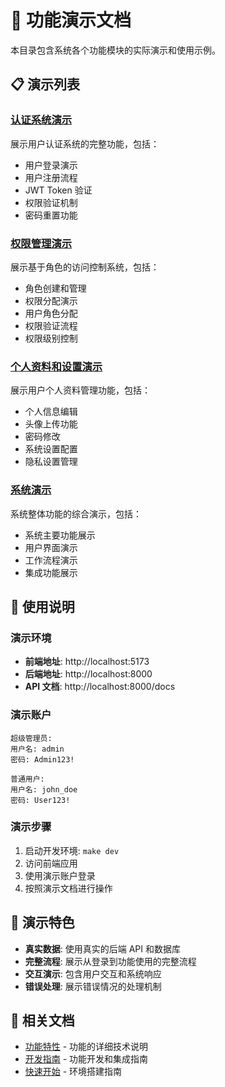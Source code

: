 # 🎯 功能演示文档

本目录包含系统各个功能模块的实际演示和使用示例。

## 📋 演示列表

### [认证系统演示](./AUTH_DEMO.md)
展示用户认证系统的完整功能，包括：
- 用户登录演示
- 用户注册流程
- JWT Token 验证
- 权限验证机制
- 密码重置功能

### [权限管理演示](./RBAC_DEMO.md)
展示基于角色的访问控制系统，包括：
- 角色创建和管理
- 权限分配演示
- 用户角色分配
- 权限验证流程
- 权限级别控制

### [个人资料和设置演示](./PROFILE_SETTINGS_DEMO.md)
展示用户个人资料管理功能，包括：
- 个人信息编辑
- 头像上传功能
- 密码修改
- 系统设置配置
- 隐私设置管理

### [系统演示](./demo.md)
系统整体功能的综合演示，包括：
- 系统主要功能展示
- 用户界面演示
- 工作流程演示
- 集成功能展示

## 🎯 使用说明

### 演示环境
- **前端地址**: http://localhost:5173
- **后端地址**: http://localhost:8000
- **API 文档**: http://localhost:8000/docs

### 演示账户
```
超级管理员:
用户名: admin
密码: Admin123!

普通用户:
用户名: john_doe
密码: User123!
```

### 演示步骤
1. 启动开发环境: `make dev`
2. 访问前端应用
3. 使用演示账户登录
4. 按照演示文档进行操作

## 🎨 演示特色

- **真实数据**: 使用真实的后端 API 和数据库
- **完整流程**: 展示从登录到功能使用的完整流程
- **交互演示**: 包含用户交互和系统响应
- **错误处理**: 展示错误情况的处理机制

## 🔗 相关文档

- [功能特性](../features/) - 功能的详细技术说明
- [开发指南](../guides/) - 功能开发和集成指南
- [快速开始](../implementation-plan/QUICK_START.md) - 环境搭建指南 
